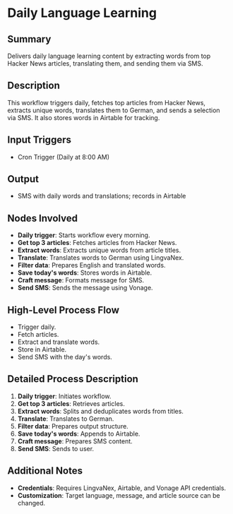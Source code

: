 # Daily Language Learning

## Summary
Delivers daily language learning content by extracting words from top Hacker News articles, translating them, and sending them via SMS.

## Description
This workflow triggers daily, fetches top articles from Hacker News, extracts unique words, translates them to German, and sends a selection via SMS. It also stores words in Airtable for tracking.

## Input Triggers
- Cron Trigger (Daily at 8:00 AM)

## Output
- SMS with daily words and translations; records in Airtable

## Nodes Involved
- **Daily trigger**: Starts workflow every morning.
- **Get top 3 articles**: Fetches articles from Hacker News.
- **Extract words**: Extracts unique words from article titles.
- **Translate**: Translates words to German using LingvaNex.
- **Filter data**: Prepares English and translated words.
- **Save today's words**: Stores words in Airtable.
- **Craft message**: Formats message for SMS.
- **Send SMS**: Sends the message using Vonage.

## High-Level Process Flow
- Trigger daily.
- Fetch articles.
- Extract and translate words.
- Store in Airtable.
- Send SMS with the day's words.

## Detailed Process Description
1. **Daily trigger**: Initiates workflow.
2. **Get top 3 articles**: Retrieves articles.
3. **Extract words**: Splits and deduplicates words from titles.
4. **Translate**: Translates to German.
5. **Filter data**: Prepares output structure.
6. **Save today's words**: Appends to Airtable.
7. **Craft message**: Prepares SMS content.
8. **Send SMS**: Sends to user.

## Additional Notes
- **Credentials**: Requires LingvaNex, Airtable, and Vonage API credentials.
- **Customization**: Target language, message, and article source can be changed.
